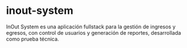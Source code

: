 # inout-system
InOut System es una aplicación fullstack para la gestión de ingresos y egresos, con control de usuarios y generación de reportes, desarrollada como prueba técnica.
